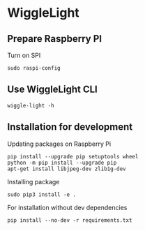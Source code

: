 # WiggleLight

## Prepare Raspberry PI

Turn on SPI

```
sudo raspi-config 
```

## Use WiggleLight CLI

```
wiggle-light -h
```

## Installation for development

Updating packages on Raspberry Pi
```
pip install --upgrade pip setuptools wheel
python -m pip install --upgrade pip
apt-get install libjpeg-dev zlib1g-dev
```

Installing package
```
sudo pip3 install -e .
```

For installation without dev dependencies
```
pip install --no-dev -r requirements.txt
```